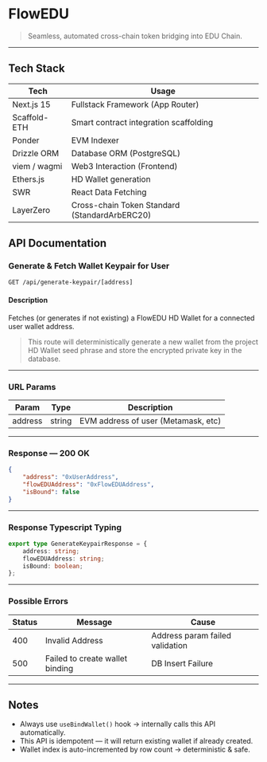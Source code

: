 # FlowEDU

> Seamless, automated cross-chain token bridging into EDU Chain.

---

## Tech Stack

| Tech         | Usage                                         |
| ------------ | --------------------------------------------- |
| Next.js 15   | Fullstack Framework (App Router)              |
| Scaffold-ETH | Smart contract integration scaffolding        |
| Ponder       | EVM Indexer                                   |
| Drizzle ORM  | Database ORM (PostgreSQL)                     |
| viem / wagmi | Web3 Interaction (Frontend)                   |
| Ethers.js    | HD Wallet generation                          |
| SWR          | React Data Fetching                           |
| LayerZero    | Cross-chain Token Standard (StandardArbERC20) |

## API Documentation

### Generate & Fetch Wallet Keypair for User

`GET /api/generate-keypair/[address]`

#### Description

Fetches (or generates if not existing) a FlowEDU HD Wallet for a connected user wallet address.

> This route will deterministically generate a new wallet from the project HD Wallet seed phrase and store the encrypted private key in the database.

---

### URL Params

| Param   | Type   | Description                         |
| ------- | ------ | ----------------------------------- |
| address | string | EVM address of user (Metamask, etc) |

---

### Response — 200 OK

```json
{
    "address": "0xUserAddress",
    "flowEDUAddress": "0xFlowEDUAddress",
    "isBound": false
}
```

---

### Response Typescript Typing

```typescript
export type GenerateKeypairResponse = {
    address: string;
    flowEDUAddress: string;
    isBound: boolean;
};
```

---

### Possible Errors

| Status | Message                         | Cause                           |
| ------ | ------------------------------- | ------------------------------- |
| 400    | Invalid Address                 | Address param failed validation |
| 500    | Failed to create wallet binding | DB Insert Failure               |

---

## Notes

-   Always use `useBindWallet()` hook → internally calls this API automatically.
-   This API is idempotent — it will return existing wallet if already created.
-   Wallet index is auto-incremented by row count → deterministic & safe.